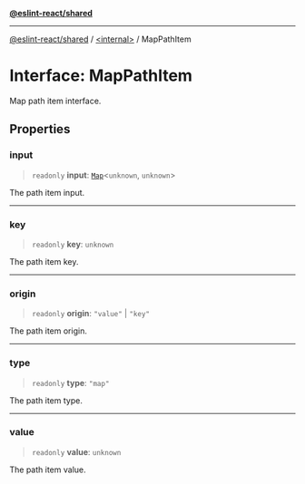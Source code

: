 [**@eslint-react/shared**](../../README.md)

***

[@eslint-react/shared](../../README.md) / [\<internal\>](../README.md) / MapPathItem

# Interface: MapPathItem

Map path item interface.

## Properties

### input

> `readonly` **input**: [`Map`](https://developer.mozilla.org/docs/Web/JavaScript/Reference/Global_Objects/Map)\<`unknown`, `unknown`\>

The path item input.

***

### key

> `readonly` **key**: `unknown`

The path item key.

***

### origin

> `readonly` **origin**: `"value"` \| `"key"`

The path item origin.

***

### type

> `readonly` **type**: `"map"`

The path item type.

***

### value

> `readonly` **value**: `unknown`

The path item value.
